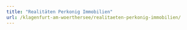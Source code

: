 ```yaml
---
title: "Realitäten Perkonig Immobilien"
url: /klagenfurt-am-woerthersee/realitaeten-perkonig-immobilien/
---
```

